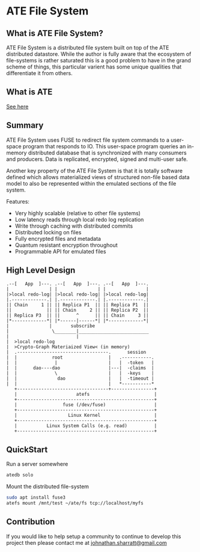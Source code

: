 ATE File System
===============

## What is ATE File System?

ATE File System is a distributed file system built on top of the ATE distributed
datastore. While the author is fully aware that the ecosystem of file-systems is
rather saturated this is a good problem to have in the grand scheme of things, this
particular varient has some unique qualities that differentiate it from others.

## What is ATE

[See here](https://github.com/john-sharratt/ate/blob/master/README.md)

## Summary

ATE File System uses FUSE to redirect file system commands to a user-space program that
responds to IO. This user-space program queries an in-memory distributed database that
is synchronized with many consumers and producers. Data is replicated, encrypted, signed
and multi-user safe.

Another key property of the ATE File System is that it is totally software defined which
allows materialized views of structured non-file based data model to also be represented
within the emulated sections of the file system.

Features:

- Very highly scalable (relative to other file systems)
- Low latency reads through local redo log replication
- Write through caching with distributed commits
- Distributed locking on files
- Fully encrypted files and metadata
- Quantum resistant encryption throughout
- Programmable API for emulated files

## High Level Design

    .--[   App  ]---. .--[   App  ]---. .--[   App  ]---.
    |               | |               | |               |
    |>local redo-log| |>local redo-log| |>local redo-log|
    |.-------------.| |.-------------.| |.-------------.|
    || Chain     1 || || Replica P1  || || Replica P1  ||
    ||             || || Chain     2 || || Replica P2  ||
    || Replica P3  || ||      ^      || || Chain     3 ||
    |*-------------*| |*------|------*| |*-------------*|
    |               |       subscribe                   
    |                \________|__________________________
    |                         |                          
    |  >local redo-log                                   
    |  >Crypto-Graph Materiaized View< (in memory)       
    |  .----------------------------------.      session 
    |  |             root                 |   .-----------.
    |  |              |                   |   |  -token   |
    |  |      dao----dao                  |---|  -claims  |
    |  |              \                   |   |  -keys    |
    |  |               dao                |   |  -timeout |
    |  |                                  |   *-----------*
       +----------------------------------+----------------+
       |                      atefs                        |
       +---------------------------------------------------+
       |                 fuse (/dev/fuse)                  |
       +---------------------------------------------------+
       |                   Linux Kernel                    |
       +---------------------------------------------------+
       |           Linux System Calls (e.g. read)          |
       +---------------------------------------------------+


## QuickStart

Run a server somewhere

```sh
atedb solo
```

Mount the distributed file-system

```sh
sudo apt install fuse3
atefs mount /mnt/test ~/ate/fs tcp://localhost/myfs
```

## Contribution

If you would like to help setup a community to continue to develop this project
then please contact me at [johnathan.sharratt@gmail.com](johnathan.sharratt@gmail.com)